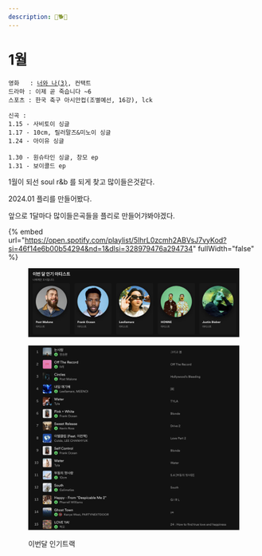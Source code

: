 ```yaml
---
description: 🦜🐕🦕
---
```


# 1월

<pre><code>영화   : <a data-footnote-ref href="#user-content-fn-1">너와 나(3)</a>, 컨택트
드라마 : 이제 곧 죽습니다 ~6
스포츠 : 한국 축구 아시안컵(조별예선, 16강), lck
</code></pre>

```
신곡 :
1.15 - 사비토이 싱글
1.17 - 10cm, 릴러말즈&미노이 싱글
1.24 - 아이유 싱글

1.30 - 원슈타인 싱글, 창모 ep
1.31 - 보이콜드 ep
```

1월이 되선 soul r\&b 를 되게 찾고 많이들은것같다.



2024.01  플리를 만들어봤다.

앞으로 1달마다 많이들은곡들을 플리로 만들어갸봐야겠다.

{% embed url="https://open.spotify.com/playlist/5lhrL0zcmh2ABVsJ7vyKod?si=46f14e6b00b54294&nd=1&dlsi=328979476a294734" fullWidth="false" %}

<figure><img src="../../.gitbook/assets/image (30).png" alt=""><figcaption></figcaption></figure>

<figure><img src="../../.gitbook/assets/image (31).png" alt=""><figcaption><p>이번달 인기트랙</p></figcaption></figure>



[^1]: [https://tim-v2.netlify.app/detail/%EB%84%88%EC%99%80%20%EB%82%98](https://tim-v2.netlify.app/detail/%EB%84%88%EC%99%80%20%EB%82%98)
